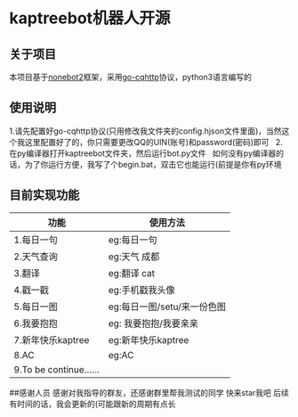 # kaptreebot机器人开源

## 关于项目

本项目基于[nonebot2](https://v2.nonebot.dev/)框架，采用[go-cqhttp](https://github.com/Mrs4s/go-cqhttp)协议，python3语言编写的

## 使用说明
1.请先配置好go-cqhttp协议(只用修改我文件夹的config.hjson文件里面)，当然这个我这里配置好了的，你只需要更改QQ的UIN(账号)和password(密码)即可
&nbsp;
2.在py编译器打开kaptreebot文件夹，然后运行bot.py文件
&nbsp;
如何没有py编译器的话，为了你运行方便，我写了个begin.bat，双击它也能运行(前提是你有py环境

## 目前实现功能
|功能                   |使用方法
--|--
|1.每日一句             |eg:每日一句
|2.天气查询             |eg:天气 成都
|3.翻译                |eg:翻译 cat
|4.戳一戳               |eg:手机戳我头像
|5.每日一图             |eg:每日一图/setu/来一份色图
|6.我要抱抱             |eg: 我要抱抱/我要亲亲
|7.新年快乐kaptree      |eg:新年快乐kaptree
|8.AC                  |eg:AC
|9.To be continue……    |

##感谢人员
感谢对我指导的群友，还感谢群里帮我测试的同学
快来star我吧
后续有时间的话，我会更新的(可能跟新的周期有点长
